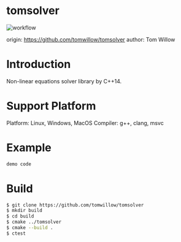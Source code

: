 # tomsolver

![workflow](https://github.com/tomwillow/tomsolver/actions/workflows/cmake-multi-platform.yml/badge.svg)

origin: https://github.com/tomwillow/tomsolver
author: Tom Willow

# Introduction

Non-linear equations solver library by C++14.

# Support Platform

Platform: Linux, Windows, MacOS
Compiler: g++, clang, msvc

# Example

```C++
demo code
```

# Build

```bash
$ git clone https://github.com/tomwillow/tomsolver
$ mkdir build
$ cd build
$ cmake ../tomsolver
$ cmake --build .
$ ctest
```
